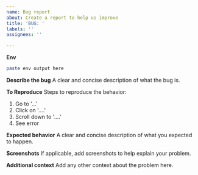 ```yaml
---
name: Bug report
about: Create a report to help us improve
title: 'BUG: '
labels: ''
assignees: ''

---
```


**Env**

<!--
Please run this:

```sh
npx envinfo --system --binaries --npmPackages
```

And paste the output below:

-->

```sh
paste env output here
```

**Describe the bug**
A clear and concise description of what the bug is.

**To Reproduce**
Steps to reproduce the behavior:
1. Go to '...'
2. Click on '....'
3. Scroll down to '....'
4. See error

**Expected behavior**
A clear and concise description of what you expected to happen.

**Screenshots**
If applicable, add screenshots to help explain your problem.

**Additional context**
Add any other context about the problem here.
